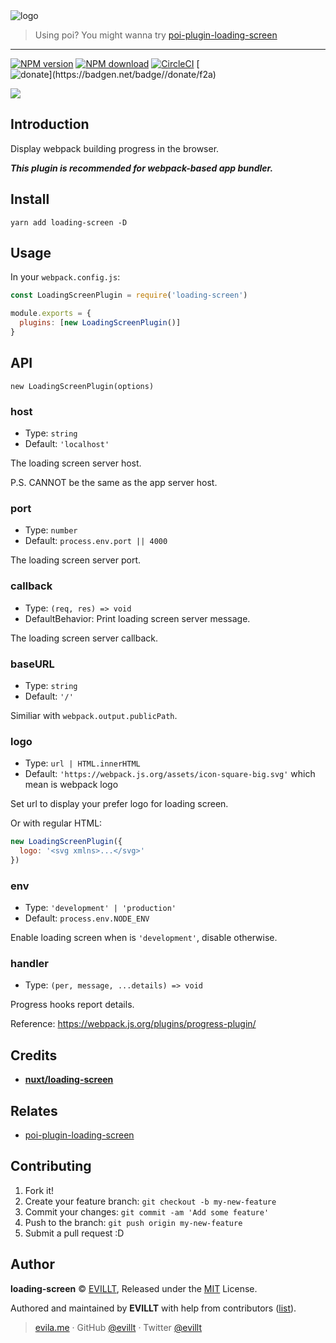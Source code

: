 [poi-plugin-loading-screen]: https://github.com/evillt/poi-plugin-loading-screen

<img src="https://user-images.githubusercontent.com/19513289/57039264-c0f5c980-6c8e-11e9-8894-3737f5671900.png" alt="logo">

> Using poi? You might wanna try [poi-plugin-loading-screen]

---

[![NPM version](https://badgen.net/npm/v/loading-screen?icon=npm)](https://npmjs.com/package/loading-screen)
[![NPM download](https://badgen.net/npm/dm/loading-screen?icon=npm)](https://npmjs.com/package/loading-screen)
[![CircleCI](https://badgen.net/circleci/github/evillt/loading-screen?icon=circleci)](https://circleci.com/gh/evillt/loading-screen/tree/master)
[![$donate](https://badgen.net/badge/$/donate/f2a)](https://patreon.com/evillt)

![](https://user-images.githubusercontent.com/19513289/57173244-66f82e00-6e5f-11e9-887d-2bf01df4dca7.gif)

## Introduction

Display webpack building progress in the browser.

**_This plugin is recommended for webpack-based app bundler._**

## Install

```console
yarn add loading-screen -D
```

## Usage

In your `webpack.config.js`:

```js
const LoadingScreenPlugin = require('loading-screen')

module.exports = {
  plugins: [new LoadingScreenPlugin()]
}
```

## API

`new LoadingScreenPlugin(options)`

### host

- Type: `string`
- Default: `'localhost'`

The loading screen server host.

P.S. CANNOT be the same as the app server host.

### port

- Type: `number`
- Default: `process.env.port || 4000`

The loading screen server port.

### callback

- Type: `(req, res) => void`
- DefaultBehavior: Print loading screen server message.

The loading screen server callback.

### baseURL

- Type: `string`
- Default: `'/'`

Similiar with `webpack.output.publicPath`.

### logo

- Type: `url | HTML.innerHTML`
- Default: `'https://webpack.js.org/assets/icon-square-big.svg'` which mean is webpack logo

Set url to display your prefer logo for loading screen.

Or with regular HTML:

```js
new LoadingScreenPlugin({
  logo: '<svg xmlns>...</svg>'
})
```

### env

- Type: `'development' | 'production'`
- Default: `process.env.NODE_ENV`

Enable loading screen when is `'development'`, disable otherwise.

### handler

- Type: `(per, message, ...details) => void`

Progress hooks report details.

Reference: https://webpack.js.org/plugins/progress-plugin/

## Credits

- [**nuxt/loading-screen**](https://github.com/nuxt/loading-screen)

## Relates

- [poi-plugin-loading-screen]

## Contributing

1. Fork it!
2. Create your feature branch: `git checkout -b my-new-feature`
3. Commit your changes: `git commit -am 'Add some feature'`
4. Push to the branch: `git push origin my-new-feature`
5. Submit a pull request :D

## Author

**loading-screen** © [EVILLT](https://github.com/evillt), Released under the [MIT](./LICENSE) License.

Authored and maintained by **EVILLT** with help from contributors ([list](https://github.com/evillt/loading-screen/contributors)).

> [evila.me](https://evila.me) · GitHub [@evillt](https://github.com/evillt) · Twitter [@evillt](https://twitter.com/evillt)
